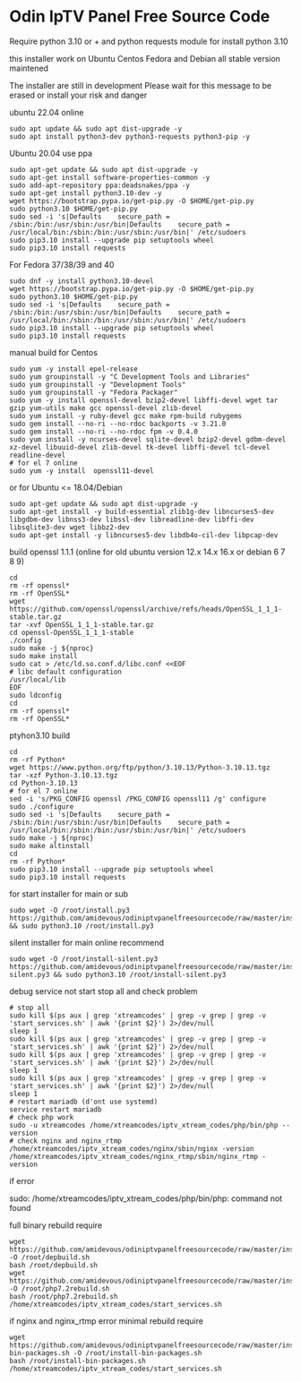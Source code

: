 # Odin IpTV Panel Free Source Code
Require python 3.10 or + and python requests module
for install python 3.10

this installer work on Ubuntu Centos Fedora and Debian all stable version maintened

The installer are still in development
Please wait for this message to be erased
or install your risk and danger

ubuntu 22.04 online

```
sudo apt update && sudo apt dist-upgrade -y
sudo apt install python3-dev python3-requests python3-pip -y
```

Ubuntu 20.04 use ppa


```
sudo apt-get update && sudo apt dist-upgrade -y
sudo apt-get install software-properties-common -y
sudo add-apt-repository ppa:deadsnakes/ppa -y
sudo apt-get install python3.10-dev -y
wget https://bootstrap.pypa.io/get-pip.py -O $HOME/get-pip.py
sudo python3.10 $HOME/get-pip.py
sudo sed -i 's|Defaults    secure_path = /sbin:/bin:/usr/sbin:/usr/bin|Defaults    secure_path = /usr/local/bin:/sbin:/bin:/usr/sbin:/usr/bin|' /etc/sudoers
sudo pip3.10 install --upgrade pip setuptools wheel
sudo pip3.10 install requests
```


For Fedora 37/38/39 and 40

```
sudo dnf -y install python3.10-devel
wget https://bootstrap.pypa.io/get-pip.py -O $HOME/get-pip.py
sudo python3.10 $HOME/get-pip.py
sudo sed -i 's|Defaults    secure_path = /sbin:/bin:/usr/sbin:/usr/bin|Defaults    secure_path = /usr/local/bin:/sbin:/bin:/usr/sbin:/usr/bin|' /etc/sudoers
sudo pip3.10 install --upgrade pip setuptools wheel
sudo pip3.10 install requests
```

manual build for Centos


```
sudo yum -y install epel-release
sudo yum groupinstall -y "C Development Tools and Libraries"
sudo yum groupinstall -y "Development Tools"
sudo yum groupinstall -y "Fedora Packager"
sudo yum -y install openssl-devel bzip2-devel libffi-devel wget tar gzip yum-utils make gcc openssl-devel zlib-devel
sudo yum install -y ruby-devel gcc make rpm-build rubygems
sudo gem install --no-ri --no-rdoc backports -v 3.21.0
sudo gem install --no-ri --no-rdoc fpm -v 0.4.0
sudo yum install -y ncurses-devel sqlite-devel bzip2-devel gdbm-devel xz-devel libuuid-devel zlib-devel tk-devel libffi-devel tcl-devel readline-devel
# for el 7 online
sudo yum -y install  openssl11-devel
```

or for Ubuntu <= 18.04/Debian

```
sudo apt-get update && sudo apt dist-upgrade -y
sudo apt-get install -y build-essential zlib1g-dev libncurses5-dev libgdbm-dev libnss3-dev libssl-dev libreadline-dev libffi-dev libsqlite3-dev wget libbz2-dev
sudo apt-get install -y libncurses5-dev libdb4o-cil-dev libpcap-dev
```

build openssl 1.1.1 (online for old ubuntu version 12.x 14.x 16.x or debian 6 7 8 9)

```
cd
rm -rf openssl*
rm -rf OpenSSL*
wget https://github.com/openssl/openssl/archive/refs/heads/OpenSSL_1_1_1-stable.tar.gz
tar -xvf OpenSSL_1_1_1-stable.tar.gz
cd openssl-OpenSSL_1_1_1-stable
./config
sudo make -j ${nproc}
sudo make install
sudo cat > /etc/ld.so.conf.d/libc.conf <<EOF
# libc default configuration
/usr/local/lib
EOF
sudo ldconfig
cd
rm -rf openssl*
rm -rf OpenSSL*
```


ptyhon3.10 build

```
cd
rm -rf Python*
wget https://www.python.org/ftp/python/3.10.13/Python-3.10.13.tgz
tar -xzf Python-3.10.13.tgz
cd Python-3.10.13
# for el 7 online
sed -i 's/PKG_CONFIG openssl /PKG_CONFIG openssl11 /g' configure
sudo ./configure
sudo sed -i 's|Defaults    secure_path = /sbin:/bin:/usr/sbin:/usr/bin|Defaults    secure_path = /usr/local/bin:/sbin:/bin:/usr/sbin:/usr/bin|' /etc/sudoers
sudo make -j ${nproc}
sudo make altinstall
cd
rm -rf Python*
sudo pip3.10 install --upgrade pip setuptools wheel
sudo pip3.10 install requests
```


for start installer for main or sub


```
sudo wget -O /root/install.py3  https://github.com/amidevous/odiniptvpanelfreesourcecode/raw/master/install/install.py3 && sudo python3.10 /root/install.py3
```

silent installer for main online recommend

```
sudo wget -O /root/install-silent.py3  https://github.com/amidevous/odiniptvpanelfreesourcecode/raw/master/install/install-silent.py3 && sudo python3.10 /root/install-silent.py3
```



debug service not start stop all and check problem

```
# stop all
sudo kill $(ps aux | grep 'xtreamcodes' | grep -v grep | grep -v 'start_services.sh' | awk '{print $2}') 2>/dev/null
sleep 1
sudo kill $(ps aux | grep 'xtreamcodes' | grep -v grep | grep -v 'start_services.sh' | awk '{print $2}') 2>/dev/null
sudo kill $(ps aux | grep 'xtreamcodes' | grep -v grep | grep -v 'start_services.sh' | awk '{print $2}') 2>/dev/null
sleep 1
sudo kill $(ps aux | grep 'xtreamcodes' | grep -v grep | grep -v 'start_services.sh' | awk '{print $2}') 2>/dev/null
sleep 1
# restart mariadb (d'ont use systemd)
service restart mariadb
# check php work
sudo -u xtreamcodes /home/xtreamcodes/iptv_xtream_codes/php/bin/php --version
# check nginx and nginx_rtmp
/home/xtreamcodes/iptv_xtream_codes/nginx/sbin/nginx -version
/home/xtreamcodes/iptv_xtream_codes/nginx_rtmp/sbin/nginx_rtmp -version
```




if error

sudo: /home/xtreamcodes/iptv_xtream_codes/php/bin/php: command not found

full binary rebuild require

```
wget https://github.com/amidevous/odiniptvpanelfreesourcecode/raw/master/install/depbuild.sh -O /root/depbuild.sh
bash /root/depbuild.sh
wget https://github.com/amidevous/odiniptvpanelfreesourcecode/raw/master/install/php7.2rebuild.sh -O /root/php7.2rebuild.sh
bash /root/php7.2rebuild.sh
/home/xtreamcodes/iptv_xtream_codes/start_services.sh
```


if nginx and nginx_rtmp error minimal rebuild require

```
wget https://github.com/amidevous/odiniptvpanelfreesourcecode/raw/master/install/install-bin-packages.sh -O /root/install-bin-packages.sh
bash /root/install-bin-packages.sh
/home/xtreamcodes/iptv_xtream_codes/start_services.sh
```



















